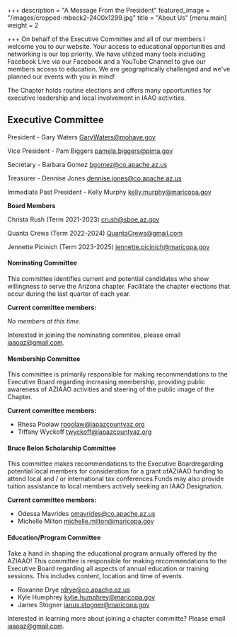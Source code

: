 +++
description = "A Message From the President"
featured_image = "/images/cropped-mbeck2-2400x1299.jpg"
title = "About Us"
[menu.main]
weight = 2

+++
On behalf of the Executive Committee and all of our members I welcome you to our website. Your access to educational opportunities and networking is our top priority. We have utilized many tools including Facebook Live via our Facebook and a YouTube Channel to give our members access to education. We are geographically challenged and we've planned our events with you in mind!

The Chapter holds routine elections and offers many opportunities for executive leadership and local involvement in IAAO activities.

## **Executive Committee**

President - Gary Waters           	[GaryWaters@mohave.gov]()

Vice President - Pam Biggers       	[pamela.biggers@pima.gov]()

Secretary - Barbara Gomez     	[bgomez@co.apache.az.us]()

Treasurer - Dennise Jones               [dennise.jones@co.apache.az.us]()

Immediate Past President - Kelly Murphy        	[kelly.murphy@maricopa.gov]()

**Board Members**

Christa Rush (Term 2021-2023)     	[crush@sboe.az.gov]()

Quanta Crews (Term 2022-2024)   	   [QuantaCrews@gmail.com]()

Jennette Picinich (Term 2023-2025)            [jennette.picinich@maricopa.gov]()

#### **Nominating Committee**

This committee identifies current and potential candidates who show willingness to serve the Arizona chapter.  Facilitate the chapter elections that occur during the last quarter of each year.

**Current committee members:**

_No members at this time._

Interested in joining the nominating commitee, please email iaaoaz@gmail.com.

#### **Membership Committee**

This committee is primarily responsible for making recommendations to the Executive Board regarding increasing membership, providing public awareness of AZIAAO activities and steering of the public image of the Chapter.

**Current committee members:**

* Rhesa Poolaw                  [rpoolaw@lapazcountyaz.org]()
* Tiffany Wyckoff               [twyckoff@lapazcountyaz.org]()

#### **Bruce Belon Scholarship Committee**

This committee makes recommendations to the Executive Boardregarding potential local members for consideration for a grant ofAZIAAO funding to attend local and / or international tax conferences.Funds may also provide tuition assistance to local members actively seeking an IAAO Designation.

**Current committee members:**

* Odessa Mavrides             [omavrides@co.apache.az.us]()
* Michelle Milton                [michelle.milton@maricopa.gov]()

#### **Education/Program Committee**

Take a hand in shaping the educational program annually offered by the AZIAAO! This committee is responsible for making recommendations to the Executive Board regarding all aspects of annual education or training sessions. This includes content, location and time of events.

* Roxanne Drye                   [rdrye@co.apache.az.us]()
* Kyle Humphrey                 [kylie.humphrey@maricopa.gov]()
* James Stogner                  [janus.stogner@maricopa.gov]()

Interested in learning more about joining a chapter committe? Please email [iaaoaz@gmail.com]().